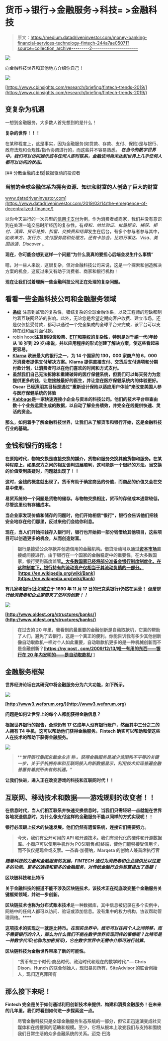 # 货币->银行->金融服务->科技= >金融科技

> 原文：<https://medium.datadriveninvestor.com/money-banking-financial-services-technology-fintech-244a7ae05071?source=collection_archive---------2----------------------->

[![](img/8a2988864d125593ea63fc468e61b47b.png)](http://www.track.datadriveninvestor.com/1B9E)

向金融科技世界和其他地方介绍你自己！

![](img/76653ce32a53b35e7d53b4ad5fbdb880.png)

[https://www.cbinsights.com/research/briefing/fintech-trends-2019/](https://www.cbinsights.com/research/briefing/fintech-trends-2019/)

## 变复杂为机遇

一想到金融服务，大多数人首先想到的是什么！

**复杂的世界！！！**

在某种程度上，这是事实，因为金融服务(如贷款、存款、支付、保险)是与银行、政府法规和合规性/指令协调进行的，而这些并不容易熟悉。 ***在当今的数字世界中，我们可以访问娱乐或与任何人即时联系，金融访问尚未达到世界上几乎任何人都可以访问的状态。***

[](https://www.datadriveninvestor.com/2019/03/14/the-emergence-of-decentralized-finance/) [## 分散金融的出现|数据驱动的投资者

### 当前的全球金融体系为拥有资源、知识和财富的人创造了巨大的财富

www.datadriveninvestor.com](https://www.datadriveninvestor.com/2019/03/14/the-emergence-of-decentralized-finance/) 

以你今天进行的一次典型的[信用卡支付](https://medium.com/datadriveninvestor/payment-ecosystem-demystified-beaa08d85959)为例，作为消费者或商家，我们并没有意识到在处理一笔交易时所经历的复杂性。有*授权、地址验证、批量提交、捕获、拒付、清算、货币兑换、扣留、交换费和结算*发生在后台，有多个参与者参与其中，如*收单方、发行方、支付服务商和处理方。*还有卡协会，比如*万事达、Visa、美国运通、Discover* 。

**现在，你可能会想到这样一个问题“为什么我真的要担心后端会发生什么事情”**

嗯，对一些人来说，这很复杂，但对金融科技公司来说，这是一个探索和创造解决方案的机会，这反过来又有助于消费者、商家和银行机构！

**现在让我们试着理解一些金融科技公司正在处理的复杂问题。**

## 看看一些金融科技公司和金融服务领域

*   [**条纹**](https://stripe.com/gb/about) 注意到监管的复杂性，错综复杂的全球金融体系，以及工程师的短缺都制约着互联网经济的影响。此外，无论您是希望定期向客户收费、建立市场，还是仅仅接受付款，都可以通过一个完全集成的全球平台来完成，该平台可以支持在线和面对面付款。
*   robin hood[](https://robinhood.com/)****注意到投资股票、[ETF](https://en.wikipedia.org/wiki/Exchange-traded_fund)和[期权](https://en.wikipedia.org/wiki/Option_(finance))的复杂性，特别是对千禧一代(年龄从 18 岁到 29 岁)来说，并以应用程序的形式创建了解决方案，使这些看起来更容易。****
*   ****[**Klarna**](https://www.klarna.com/uk/about-us/) 欧洲最大的银行之一，为 14 个国家的 130，000 家商户的 6，000 万消费者提供支付解决方案。Klarna 提供直接支付、交货后支付选项和分期付款计划，让消费者可以在他们喜欢的时间和方式支付。****
*   ****虽然我们自己无法拆除和重建破碎的医疗保健系统，但我们可以每天努力为您提供更多的钱，让您接触最好的医生，并让您在医疗保健系统内的体验更好。Oscar 已经[声明](https://en.wikipedia.org/wiki/Oscar_Health)其目标是通过“重新设计保险以适应用户体验”来改变美国人参与医疗保健系统的体验****
*   ****[**Kabbage**](https://www.kabbage.com/help-center/)**是一家快速连接小企业与资本的科技公司。他们的技术平台审查由数十个业务运营生成的数据，以自动了解业务绩效，并完全在线提供快速、灵活的资金。******

******那么，如何着手了解金融科技世界，让我们从了解货币和银行开始，这是金融科技行业的基础。******

## ******金钱和银行的概念！******

******在原始时代，物物交换是直接交换的媒介，货物和服务交换其他货物和服务。在某种程度上，如果双方之间的相互谈判进展顺利，这可能是一个很好的方法。当交换的价值受到质疑时，问题就出现了！！******

******这时，金钱的概念就出现了。货币有助于确定商品的价值，而商品的价值又会在交易中使用。******

******易货系统的一个问题是货物的储存。与物物交换相比，货币的存储成本通常较低，尽管这里也有存储成本。******

******当企业家发现价值和储存的问题时，他们开始相信“银行”，银行会告诉他们把钱安全地存在他们那里，反过来他们会给你利息。******

******现在，当人们开始把钱存入银行时，银行也开始把一部分钱借给其他项目，这些项目可以创造更多的机会，从而创造财富。******

> ******银行是接受公众存款并创造信用的金融机构。借贷活动可以通过[资本市场](https://en.wikipedia.org/wiki/Capital_market)直接或间接进行。由于银行在一个国家的金融稳定中的重要性，在大多数国家，银行受到高度监管[。大多数国家已经将部分准备金银行制度制度化，在这种制度下，银行持有的流动资产仅相当于其流动负债的一部分。](https://en.wikipedia.org/wiki/Banking_regulation)[https://en.wikipedia.org/wiki/Bank](https://en.wikipedia.org/wiki/Bank)******

******有几家老银行(比如成立于 1690 年 11 月 17 日的巴克莱银行)仍然在运营！ ***但是银行给消费者和企业家带来了怎样的创新！！*********

****![](img/e52a65d642b8f5f15e1a7e06712143b5.png)****

****[http://www.oldest.org/structures/banks/](http://www.oldest.org/structures/banks/)****

> ****在过去的 20 年里，我看到的最重要的金融创新是自动取款机，它真的帮助了人们，避免了去银行，这是一个真正的便利。你能告诉我有多少其他创新像自动取款机一样对个人如此重要，自动取款机更多的是一种机械创新而不是金融创新？[[https://ny post . com/2009/12/13/唯一有用的东西——银行在 20 年内发明的——是自动取款机/](https://nypost.com/2009/12/13/the-only-thing-useful-banks-have-invented-in-20-years-is-the-atm/) ]****

## ****金融服务框架****

****世界经济论坛在其研究中将金融服务分为六大功能，如下所示。****

****![](img/1211dd03ade50680581165dc03728153.png)****

****[http://www3.weforum.org/](http://www3.weforum.org)****

****问题是如何让世界上的每个人都能获得金融信息？****

****根据世界银行的报告，全球仍有 17 亿成年人没有银行账户，然而其中三分之二的人拥有 T4 手机，这可以帮助他们获得金融服务。Fintech 确实可以帮助和使这些人在技术的帮助下获得金融服务。****

****![](img/876cc62012cec9cfe5b0a1bdd8d64de9.png)****

> *******世界银行集团总裁金永吉*** *称* ***。*获得金融服务是减少贫困和不平等的关键一步，关于手机拥有率和互联网接入的新数据显示，利用技术实现普遍金融普惠有着前所未有的机遇。”******

****让我们快进，进入正在改变游戏的科技和互联网时代！！****

## ****互联网、移动技术和数据——游戏规则的改变者！！****

****在信息时代，当人们相互联系并快速交换信息时。当我们只需轻轻一点就能在世界各地发送信息时，为什么像支付这样的金融服务不能以同样的方式实现呢！！****

****银行必须跟上技术的快速发展。他们仍然有遗留系统，连接它们需要努力。****

> ****今天，我们有公开可用的 API 和开源技术。我们有现代化的硬件和开源数据库。小商户可以使用手机作为 POS[销售点]终端，使他们能够接受信用卡，而不仅仅是现金或支票。—杰森·加德纳，Marqeta 的创始人兼首席执行官****

*******随着科技的力量和金融服务的发展，FINTECH 通过为消费者和企业提供比以往更多的功能、更多的选择和更多的金融服务，对传统金融行业的智慧提出了质疑！*******

******区块链科技和比特币******

****关于金融科技的报道不能不涉及区块链技术，该技术正在彻底改变整个金融服务关键框架领域，并进一步创新。****

******区块链**技术也称为**分布式账本技术**是一种数据库，其中信息被记录在多个实例中，网络中的任何人都可以访问、验证或添加信息。没有集中的权力机构，协议帮助管理网络。****

****这项技术的实现之一就是**比特币**。*在现实世界中，纸币可以在两个人之间转移，而不需要银行的介入，那么为什么我们不能在数字世界实现同样的事情呢？比特币是一种数字代币(也称为加密货币)，它在数字世界中无需中介即可进行结算。*****

******区块链科技为金融世界带来了新的可能性。******

> ****"货币有三个时代:商品时代、政治时代和现在的数学时代."— Chris Dixon，Hunch 的联合创始人，现归易贝所有，SiteAdvisor 的联合创始人，现归迈克菲所有****

## ****那么接下来呢！****

****Fintech 完全是关于如何通过利用创新技术来提供、构建和消费金融服务！在未来的几年里，我们将看到如何进一步探索这一点。****

> ****尽管金融科技只是全球金融服务生态系统的一部分，但它正迅速演变成社交媒体和在线搜索的范畴和规模。至少，它将从根本上改变我们与支持和围绕我们日常生活的众多金融系统的关系。迈克·巴洛****